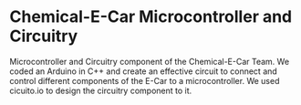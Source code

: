 # Chemical-E-Car Microcontroller and Circuitry
Microcontroller and Circuitry component of the Chemical-E-Car Team.
We coded an Arduino in C++ and create an effective circuit to connect and control different components of the E-Car to a microcontroller. 
We used cicuito.io to design the circuitry component to it. 

